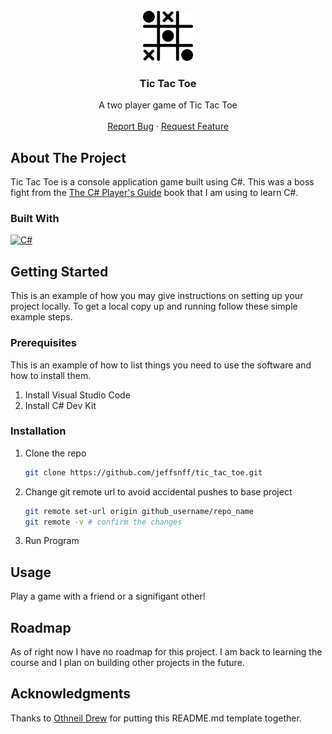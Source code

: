 <!-- PROJECT LOGO -->
<br />
<div align="center">
  <a href="https://github.com/jeffsnff/tic_tac_toe">
    <img src="./Assets/tic_tac_toe_logo.png" alt="Logo" width="80" height="80">
  </a>

  <h3 align="center">Tic Tac Toe</h3>

  <p align="center">
    A two player game of Tic Tac Toe
    <br />
    <br />
    <a href="https://github.com/jeffsnff/tic_tac_toe/issues/new?labels=bug&template=bug-report---.md">Report Bug</a>
    ·
    <a href="https://github.com/jeffsnff/tic_tac_toe/issues/new?labels=enhancement&template=feature-request---.md">Request Feature</a>
  </p>
</div>


<!-- ABOUT THE PROJECT -->
## About The Project

Tic Tac Toe is a console application game built using C#. This was a boss fight from the [The C# Player's Guide](https://csharpplayersguide.com/) book that I am using to learn C#.

### Built With

[![C#](https://custom-icon-badges.demolab.com/badge/C%23-%23239120.svg?logo=cshrp&logoColor=white)](#)

<!-- GETTING STARTED -->
## Getting Started

This is an example of how you may give instructions on setting up your project locally.
To get a local copy up and running follow these simple example steps.

### Prerequisites

This is an example of how to list things you need to use the software and how to install them.
1. Install Visual Studio Code
2. Install C# Dev Kit

### Installation

1. Clone the repo
   ```sh
   git clone https://github.com/jeffsnff/tic_tac_toe.git
   ```
2. Change git remote url to avoid accidental pushes to base project
   ```sh
   git remote set-url origin github_username/repo_name
   git remote -v # confirm the changes
   ```
3. Run Program

<!-- USAGE EXAMPLES -->
## Usage
Play a game with a friend or a signifigant other!

<!-- ROADMAP -->
## Roadmap
As of right now I have no roadmap for this project. I am back to learning the course and I plan on building other projects in the future.

<!-- ACKNOWLEDGMENTS -->
## Acknowledgments
Thanks to [Othneil Drew](https://github.com/othneildrew/Best-README-Template/blob/main/README.md) for putting this README.md template together.
